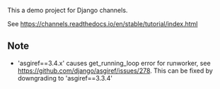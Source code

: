 This a demo project for Django channels.

See https://channels.readthedocs.io/en/stable/tutorial/index.html

Note
---------
- 'asgiref==3.4.x' causes get_running_loop error for runworker, see https://github.com/django/asgiref/issues/278.
  This can be fixed by downgrading to 'asgiref==3.3.4'